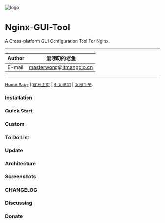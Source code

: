 ![logo](https://www.itmangoto.cn/wp-content/uploads/2018/05/logo_nginx_gui_tool.jpg)

# Nginx-GUI-Tool

A Cross-platform GUI Configuration Tool For Nginx.

****

|Author|爱唠叨的老鱼|
|---|---
|E-mail|masterwong@itmangoto.cn

****

[Home Page](https://www.itmangoto.cn) | [官方主页](https://www.itmangoto.cn) | [中文说明](https://www.itmangoto.cn) | [文档手册](https://www.itmangoto.cn).

### Installation
### Quick Start
### Custom
### To Do List
### Update
### Architecture
### Screenshots
### CHANGELOG
### Discussing
### Donate
